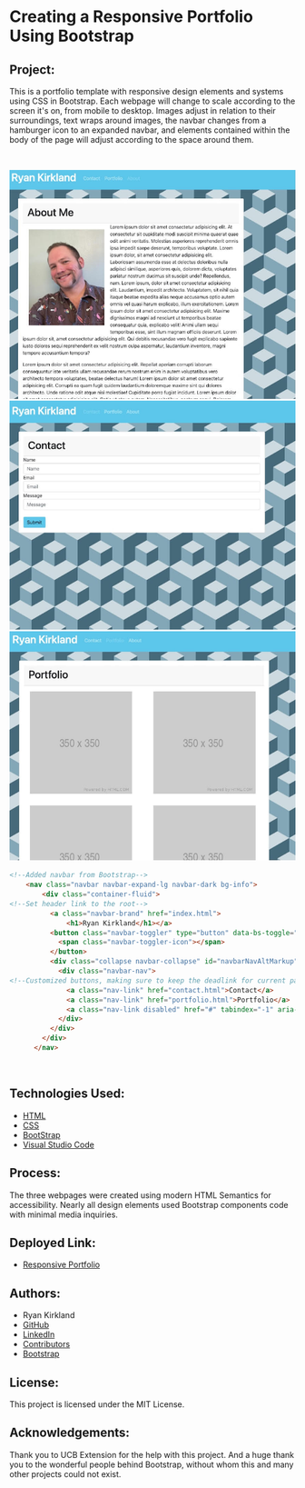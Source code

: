
# Creating a Responsive Portfolio Using Bootstrap

## Project:

This is a portfolio template with responsive design elements and systems using CSS in Bootstrap. Each webpage
will change to scale according to the screen it's on, from mobile to desktop. Images adjust in relation to their surroundings, text wraps around images, the navbar changes from a hamburger icon to an expanded navbar, and elements contained within the body of the page will adjust according to the space around them.

<br>

![Image](https://github.com/RyanKirkland86/responsive-portfolio/blob/main/assets/IndexEx.jpg)
![Image](https://github.com/RyanKirkland86/responsive-portfolio/blob/main/assets/ContactEx.jpg)
![Image](https://github.com/RyanKirkland86/responsive-portfolio/blob/main/assets/PortfolioEx.jpg)

```html
<!--Added navbar from Bootstrap-->
    <nav class="navbar navbar-expand-lg navbar-dark bg-info">
        <div class="container-fluid">
<!--Set header link to the root-->
          <a class="navbar-brand" href="index.html">
              <h1>Ryan Kirkland</h1></a>
          <button class="navbar-toggler" type="button" data-bs-toggle="collapse" data-bs-target="#navbarNavAltMarkup" aria-controls="navbarNavAltMarkup" aria-expanded="false" aria-label="Toggle navigation">
            <span class="navbar-toggler-icon"></span>
          </button>
          <div class="collapse navbar-collapse" id="navbarNavAltMarkup">
            <div class="navbar-nav">           
<!--Customized buttons, making sure to keep the deadlink for current page-->
              <a class="nav-link" href="contact.html">Contact</a>
              <a class="nav-link" href="portfolio.html">Portfolio</a>
              <a class="nav-link disabled" href="#" tabindex="-1" aria-disabled="true">About</a>
            </div>
          </div>
        </div>
      </nav>
```

<br>

## Technologies Used:
- [HTML](https://developer.mozilla.org/en-US/docs/Web/HTML)
- [CSS](https://developer.mozilla.org/en-US/docs/Web/CSS)
- [BootStrap](https://getbootstrap.com/)
- [Visual Studio Code](https://code.visualstudio.com/)

## Process:
The three webpages were created using modern HTML Semantics for accessibility. Nearly all design elements used Bootstrap components code with minimal media inquiries.

## Deployed Link:

* [Responsive Portfolio](https://ryankirkland86.github.io/responsive-portfolio/)


## Authors:
- Ryan Kirkland
- [GitHub](https://github.com/RyanKirkland86)
- [LinkedIn](https://www.linkedin.com/in/ryan-kirkland-619942200/)
- [Contributors](https://bootcamp.berkeley.edu/coding/)
- [Bootstrap](https://getbootstrap.com/)

## License:
This project is licensed under the MIT License.

## Acknowledgements:
Thank you to UCB Extension for the help with this project. And a huge thank you to the wonderful people behind Bootstrap, without whom this and many other projects could not exist.